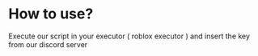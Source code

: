 # How to use?
Execute our script in your executor ( roblox executor ) and insert the key from our discord server
